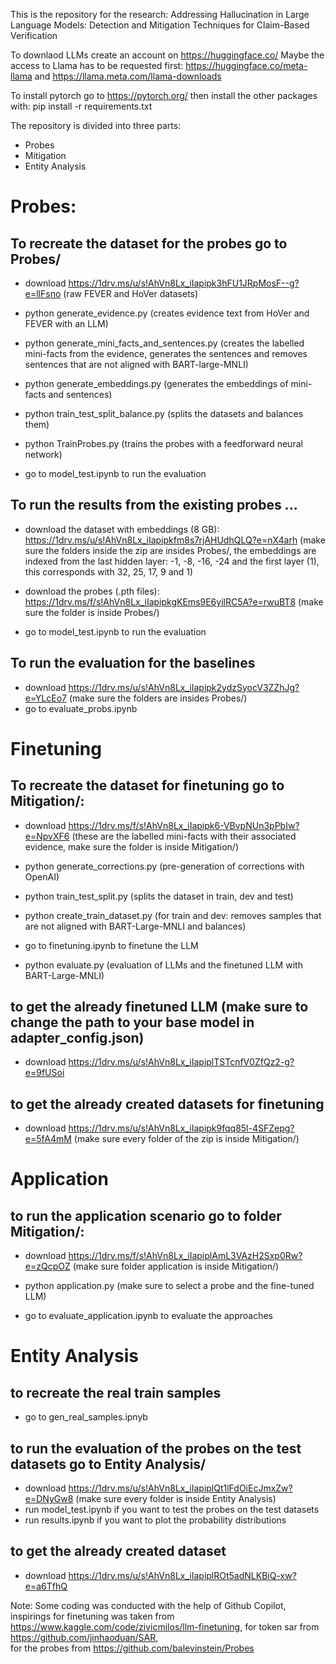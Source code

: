 This is the repository for the research: 
Addressing Hallucination in Large Language Models: Detection and
Mitigation Techniques for Claim-Based Verification

To downlaod LLMs create an account on https://huggingface.co/
Maybe the access to Llama has to be requested first: https://huggingface.co/meta-llama and https://llama.meta.com/llama-downloads

To install pytorch go to https://pytorch.org/
then install the other packages with: pip install -r requirements.txt


The repository is divided into three parts: 
- Probes
- Mitigation 
- Entity Analysis

# Probes:
## To recreate the dataset for the probes go to Probes/

- download https://1drv.ms/u/s!AhVn8Lx_iIapipk3hFU1JRpMosF--g?e=llFsno (raw FEVER and HoVer datasets)

- python generate_evidence.py 
(creates evidence text from HoVer and FEVER with an LLM)

- python generate_mini_facts_and_sentences.py 
(creates the labelled mini-facts from the evidence, generates the sentences and removes sentences that are not aligned with BART-large-MNLI)

- python generate_embeddings.py 
(generates the embeddings of mini-facts and sentences)

- python train_test_split_balance.py
(splits the datasets and balances them)

- python TrainProbes.py
(trains the probes with a feedforward neural network)

- go to model_test.ipynb to run the evaluation

## To run the results from the existing probes ...
- download the dataset with embeddings (8 GB): https://1drv.ms/u/s!AhVn8Lx_iIapipkfm8s7rjAHUdhQLQ?e=nX4arh 
(make sure the folders inside the zip are insides Probes/, the embeddings are indexed from the last hidden layer: -1, -8, -16, -24 and the first layer (1), this corresponds with 32, 25, 17, 9 and 1)

- download the probes (.pth files): https://1drv.ms/f/s!AhVn8Lx_iIapipkgKEms9E6yilRC5A?e=rwuBT8 (make sure the folder is inside Probes/)
- go to model_test.ipynb to run the evaluation

## To run the evaluation for the baselines
- download https://1drv.ms/u/s!AhVn8Lx_iIapipk2ydzSyocV3ZZhJg?e=YLcEo7 (make sure the folders are insides Probes/)
- go to evaluate_probs.ipynb


# Finetuning 
## To recreate the dataset for finetuning go to Mitigation/:
- download https://1drv.ms/f/s!AhVn8Lx_iIapipk6-VBvpNUn3pPbIw?e=NpvXF6 
(these are the labelled mini-facts with their associated evidence, make sure the folder is inside Mitigation/)

- python generate_corrections.py 
(pre-generation of corrections with OpenAI)

- python train_test_split.py
(splits the dataset in train, dev and test)

- python create_train_dataset.py
(for train and dev: removes samples that are not aligned with BART-Large-MNLI and balances)

- go to finetuning.ipynb to finetune the LLM

- python evaluate.py 
(evaluation of LLMs and the finetuned LLM with BART-Large-MNLI)

## to get the already finetuned LLM (make sure to change the path to your base model in adapter_config.json)
- download https://1drv.ms/u/s!AhVn8Lx_iIapiplTSTcnfV0ZfQz2-g?e=9fUSoi 

## to get the already created datasets for finetuning
- download https://1drv.ms/u/s!AhVn8Lx_iIapipk9fqq85l-4SFZepg?e=5fA4mM (make sure every folder of the zip is inside Mitigation/)


# Application 
## to run the application scenario go to folder Mitigation/: 
- download https://1drv.ms/f/s!AhVn8Lx_iIapiplAmL3VAzH2Sxp0Rw?e=zQcpOZ (make sure folder application is inside Mitigation/)

- python application.py 
(make sure to select a probe and the fine-tuned LLM)

- go to evaluate_application.ipynb to evaluate the approaches

# Entity Analysis
## to recreate the real train samples
- go to gen_real_samples.ipnyb


## to run the evaluation of the probes on the test datasets go to Entity Analysis/
- download https://1drv.ms/u/s!AhVn8Lx_iIapiplQt1lFdOiEcJmxZw?e=DNyGw8 (make sure every folder is inside Entity Analysis)
- run model_test.ipynb if you want to test the probes on the test datasets
- run results.ipynb if you want to plot the probability distributions


## to get the already created dataset
- download https://1drv.ms/u/s!AhVn8Lx_iIapiplROt5adNLKBiQ-xw?e=a6TfhQ 



Note: Some coding was conducted with the help of Github Copilot, 
inspirings for finetuning was taken from https://www.kaggle.com/code/zivicmilos/llm-finetuning, 
for token sar from https://github.com/jinhaoduan/SAR,  
for the probes from https://github.com/balevinstein/Probes








